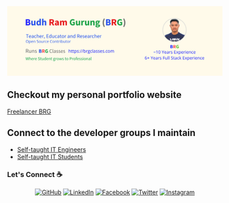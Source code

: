 ![alt text](./images/cover.png)

## Checkout my personal portfolio website

[Freelancer BRG](https://freelancerbrg.com)

## Connect to the developer groups I maintain

- [Self-taught IT Engineers](https://www.facebook.com/groups/selftaughtitengineers/)
- [Self-taught IT Students](https://www.facebook.com/groups/selftaughtitstudents/)

### Let's Connect :coffee:

<p align="center">
	<a href="https://github.com/coolbrg"><img src="https://img.icons8.com/fluent/48/000000/github.png" alt="GitHub"/></a>
	<a href="https://www.linkedin.com/in/coolbrg/"><img src="https://img.icons8.com/fluent/48/000000/linkedin.png" alt="LinkedIn"/></a>
	<a href="https://www.facebook.com/budhramgrg/"><img src="https://img.icons8.com/fluent/48/000000/facebook-new.png" alt="Facebook"/></a>
	<a href="https://twitter.com/coolbrg"><img src="https://img.icons8.com/fluent/48/000000/twitter.png" alt="Twitter"/></a>
	<a href="https://www.instagram.com/cooolbrg/"><img src="https://img.icons8.com/color/48/000000/instagram-new.png" alt="Instagram"/></a>
</p>
